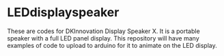 # LEDdisplayspeaker
These are codes for DKInnovation Display Speaker X. It is a portable speaker with a full LED panel display. This repository will have many examples of code to upload to arduino for it to animate on the LED display. 
